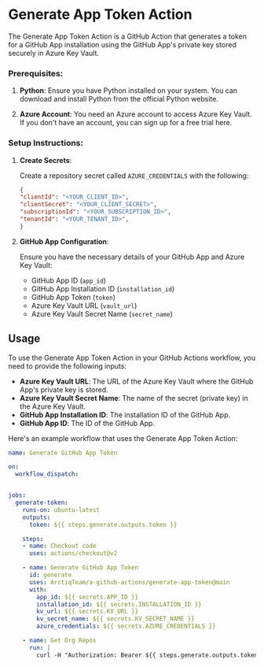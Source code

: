 # Generate App Token Action

The Generate App Token Action is a GitHub Action that generates a token for a GitHub App installation using the GitHub App's private key stored securely in Azure Key Vault.

### Prerequisites:

1.  **Python**: Ensure you have Python installed on your system. You can download and install Python from the official Python website.
    
2.  **Azure Account**: You need an Azure account to access Azure Key Vault. If you don't have an account, you can sign up for a free trial here.
    

### Setup Instructions:
    
1.  **Create Secrets**:
    
    Create a repository secret called `AZURE_CREDENTIALS` with the following:
    
    ```json
    {
    "clientId": "<YOUR_CLIENT_ID>",
    "clientSecret": "<YOUR_CLIENT_SECRET>",
    "subscriptionId": "<YOUR_SUBSCRIPTION_ID>",
    "tenantId": "<YOUR_TENANT_ID>",
    }
    ```

3.  **GitHub App Configuration**:
    
    Ensure you have the necessary details of your GitHub App and Azure Key Vault:
    
    *   GitHub App ID (`app_id`)
    *   GitHub App Installation ID (`installation_id`)
    *   GitHub App Token (`token`)
    *   Azure Key Vault URL (`vault_url`)
    *   Azure Key Vault Secret Name (`secret_name`)

## Usage

To use the Generate App Token Action in your GitHub Actions workflow, you need to provide the following inputs:

- **Azure Key Vault URL**: The URL of the Azure Key Vault where the GitHub App's private key is stored.
- **Azure Key Vault Secret Name**: The name of the secret (private key) in the Azure Key Vault.
- **GitHub App Installation ID**: The installation ID of the GitHub App.
- **GitHub App ID**: The ID of the GitHub App.

Here's an example workflow that uses the Generate App Token Action:

```yaml
name: Generate GitHub App Token

on:
  workflow_dispatch:


jobs:
  generate-token:
    runs-on: ubuntu-latest
    outputs:
      token: ${{ steps.generate.outputs.token }}

    steps:
    - name: Checkout code
      uses: actions/checkout@v2

    - name: Generate GitHub App Token
      id: generate
      uses: ArctiqTeam/a-github-actions/generate-app-token@main
      with:
        app_id: ${{ secrets.APP_ID }}
        installation_id: ${{ secrets.INSTALLATION_ID }}
        kv_url: ${{ secrets.KV_URL }}
        kv_secret_name: ${{ secrets.KV_SECRET_NAME }}
        azure_credentials: ${{ secrets.AZURE_CREDENTIALS }}

    - name: Get Org Repos
      run: |
        curl -H "Authorization: Bearer ${{ steps.generate.outputs.token }}" "https://api.github.com/orgs/ArctiqDemos/repos"  

```
